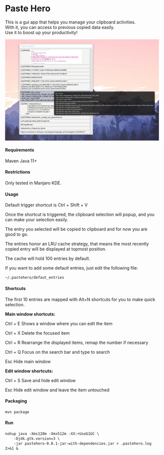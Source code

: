 # Paste Hero

This is a gui app that helps you manage your clipboard activities.    
With it, you can access to previous copied data easily.    
Use it to boost up your productivity!

![gui](gui.png)

#### Requirements

Maven
Java 11+

#### Restrictions

Only tested in Manjaro KDE.

#### Usage

Default trigger shortcut is Ctrl + Shift + V

Once the shortcut is triggered, the clipboard selection will popup, and you can make your selection easily.

The entry you selected will be copied to clipboard and for now you are good to go.

The entries honor an LRU cache strategy, that means the most recently copied entry will be displayed at topmost position.

The cache will hold 100 entries by default.

If you want to add some default entries, just edit the following file:

```
~/.pastehero/defaut_entries
```

#### Shortcuts

The first 10 entries are mapped with Alt+N shortcuts for you to make quick selection.

**Main window shortcuts:**

Ctrl + E        Shows a window where you can edit the item

Ctrl + X        Delete the focused item

Ctrl + R        Rearrange the displayed items, remap the number if necessary

Ctrl + Q        Focus on the search bar and type to search

Esc             Hide main window

**Edit window shortcuts:**

Ctrl + S        Save and hide edit window

Esc             Hide edit window and leave the item untouched


#### Packaging

```
mvn package
```

#### Run

```
nohup java -Xms128m -Xmx512m -XX:+UseG1GC \
    -Djdk.gtk.version=3 \ 
    -jar pastehero-0.0.1-jar-with-dependencies.jar > .pastehero.log 2>&1 &
```



